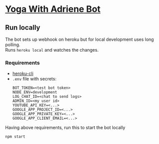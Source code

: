 # [Yoga With Adriene Bot](http://t.me/YogaWithAdrieneBot?start=github)

## Run locally
The bot sets up webhook on heroku but for local development uses long polling.  
Runs `heroku local` and watches the changes.

### Requirements

- [heroku-cli](https://devcenter.heroku.com/articles/heroku-cli#download-and-install)
- `.env` file with secrets:
  ```
  BOT_TOKEN=<test bot token>
  NODE_ENV=development
  LOG_CHAT_ID=<chat to send logs>
  ADMIN_ID=<my user id>
  YOUTUBE_API_KEY=<...>
  GOOGLE_APP_PROJECT_ID=<...>
  GOOGLE_APP_PRIVATE_KEY=<...>
  GOOGLE_APP_CLIENT_EMAIL=<...>
  ```

Having above requirements, run this to start the bot locally

```
npm start
```


